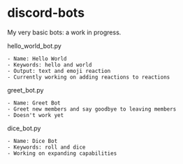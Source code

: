 # discord-bots
My very basic bots: a work in progress. <br>

hello_world_bot.py <br>
```
- Name: Hello World
- Keywords: hello and world
- Output: text and emoji reaction
- Currently working on adding reactions to reactions
```

greet_bot.py
```
- Name: Greet Bot
- Greet new members and say goodbye to leaving members
- Doesn't work yet
```

dice_bot.py
```
- Name: Dice Bot
- Keywords: roll and dice
- Working on expanding capabilities
```

